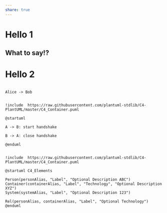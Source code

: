 ```yaml
---  
share: true    
---  
```

  
# Hello 1    
  
## What to say!?    
  
# Hello 2    
  
```puml  
  
Alice -> Bob  
  
```  
  
    
    
  
```puml  
!include  https://raw.githubusercontent.com/plantuml-stdlib/C4-PlantUML/master/C4_Container.puml  
  
@startuml  
  
A -> B: start handshake  
  
B -> A: close handshake  
  
@enduml  
  
```  
  
    
    
  
  
```puml  
!include  https://raw.githubusercontent.com/plantuml-stdlib/C4-PlantUML/master/C4_Container.puml  
  
@startuml C4_Elements  
  
Person(personAlias, "Label", "Optional Description ABC")  
Container(containerAlias, "Label", "Technology", "Optional Description XYZ")  
System(systemAlias, "Label", "Optional Description 123")  
  
Rel(personAlias, containerAlias, "Label", "Optional Technology")  
@enduml  
```  
